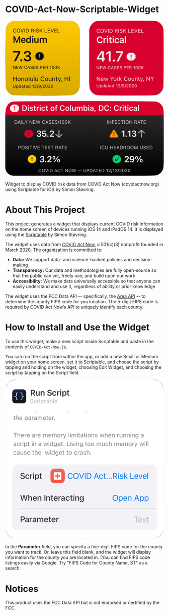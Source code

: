 # COVID-Act-Now-Scriptable-Widget

![COVID Act Now Small Scriptable Widgets](https://raw.githubusercontent.com/GregSS-Dev/COVID-Act-Now-Scriptable-Widget/main/README-images/widgets.png)

![COVID Act Now Medium Scriptable Widget](https://raw.githubusercontent.com/GregSS-Dev/COVID-Act-Now-Scriptable-Widget/main/README-images/medium.png)

Widget to display COVID risk data from COVID Act Now (covidactnow.org) using Scriptable for iOS by Simon Støvring.

# About This Project

This project generates a widget that displays current COVID risk information on the home screen of devices running iOS 14 and iPadOS 14. It is displayed using the [Scriptable](https://scriptable.app) by Simon Støvring. 

The widget uses data from [COVID Act Now](https://covidactnow.org), a 501(c)(3) nonprofit founded in March 2020. The organization is committed to:

* **Data:** We support data- and science-backed policies and decision-making
* **Transparency:** Our data and methodologies are fully open-source so that the public can vet, freely use, and build upon our work
* **Accessibility:** We make data universally accessible so that anyone can easily understand and use it, regardless of ability or prior knowledge

The widget uses the FCC Data API -- specifically, the [Area API](https://geo.fcc.gov/api/census/) -- to determine the county FIPS code for you location. The 5-digit FIPS code is required by COVID Act Now’s API to uniquely identify each county.

# How to Install and Use the Widget

To use this widget, make a new script inside Scriptable and paste in the contents of `COVID-Act-Now.js`.

You can run the script from within the app, or add a new Small or Medium widget on your home screen, set it to Scriptable, and choose the script by tapping and holding on the widget, choosing Edit Widget, and choosing the script by tapping on the Script field.

![Widget Configuration](https://raw.githubusercontent.com/GregSS-Dev/COVID-Act-Now-Scriptable-Widget/main/README-images/configuration.png)

In the **Parameter** field, you can specify a five-digit FIPS code for the county you want to track. Or, leave this field blank, and the widget will display information for the county you are located in. (You can find FIPS code listings easily via Google. Try "FIPS Code for County Name, ST" as a search.

# Notices

This product uses the FCC Data API but is not endorsed or certified by the FCC.